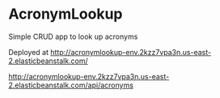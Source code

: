 # AcronymLookup
Simple CRUD app to look up acronyms

Deployed at http://acronymlookup-env.2kzz7vpa3n.us-east-2.elasticbeanstalk.com/

http://acronymlookup-env.2kzz7vpa3n.us-east-2.elasticbeanstalk.com/api/acronyms

